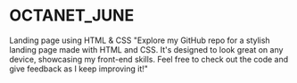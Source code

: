 # OCTANET_JUNE
Landing page using HTML &amp; CSS
"Explore my GitHub repo for a stylish landing page made with HTML and CSS. It's designed to look great on any device, showcasing my front-end skills. Feel free to check out the code and give feedback as I keep improving it!"
